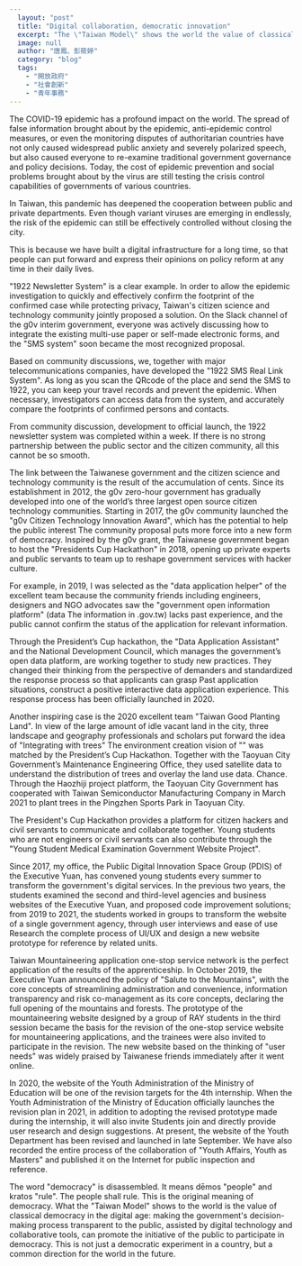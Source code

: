 ```yaml
---
  layout: "post"
  title: "Digital collaboration, democratic innovation"
  excerpt: "The \"Taiwan Model\" shows the world the value of classical democracy in the digital age."
  image: null
  author: "唐鳳、彭筱婷"
  category: "blog"
  tags: 
    - "開放政府"
    - "社會創新"
    - "青年事務"
---
```



The COVID-19 epidemic has a profound impact on the world. The spread of false information brought about by the epidemic, anti-epidemic control measures, or even the monitoring disputes of authoritarian countries have not only caused widespread public anxiety and severely polarized speech, but also caused everyone to re-examine traditional government governance and policy decisions. Today, the cost of epidemic prevention and social problems brought about by the virus are still testing the crisis control capabilities of governments of various countries. 

In Taiwan, this pandemic has deepened the cooperation between public and private departments. Even though variant viruses are emerging in endlessly, the risk of the epidemic can still be effectively controlled without closing the city. 

This is because we have built a digital infrastructure for a long time, so that people can put forward and express their opinions on policy reform at any time in their daily lives. 

"1922 Newsletter System" is a clear example. In order to allow the epidemic investigation to quickly and effectively confirm the footprint of the confirmed case while protecting privacy, Taiwan's citizen science and technology community jointly proposed a solution. On the Slack channel of the g0v interim government, everyone was actively discussing how to integrate the existing multi-use paper or self-made electronic forms, and the "SMS system" soon became the most recognized proposal. 

Based on community discussions, we, together with major telecommunications companies, have developed the "1922 SMS Real Link System". As long as you scan the QRcode of the place and send the SMS to 1922, you can keep your travel records and prevent the epidemic. When necessary, investigators can access data from the system, and accurately compare the footprints of confirmed persons and contacts. 

From community discussion, development to official launch, the 1922 newsletter system was completed within a week. If there is no strong partnership between the public sector and the citizen community, all this cannot be so smooth. 

The link between the Taiwanese government and the citizen science and technology community is the result of the accumulation of cents. Since its establishment in 2012, the g0v zero-hour government has gradually developed into one of the world’s three largest open source citizen technology communities. Starting in 2017, the g0v community launched the "g0v Citizen Technology Innovation Award", which has the potential to help the public interest The community proposal puts more force into a new form of democracy. Inspired by the g0v grant, the Taiwanese government began to host the "Presidents Cup Hackathon" in 2018, opening up private experts and public servants to team up to reshape government services with hacker culture. 

For example, in 2019, I was selected as the "data application helper" of the excellent team because the community friends including engineers, designers and NGO advocates saw the "government open information platform" (data The information in .gov.tw) lacks past experience, and the public cannot confirm the status of the application for relevant information. 

Through the President’s Cup hackathon, the "Data Application Assistant" and the National Development Council, which manages the government’s open data platform, are working together to study new practices. They changed their thinking from the perspective of demanders and standardized the response process so that applicants can grasp Past application situations, construct a positive interactive data application experience. This response process has been officially launched in 2020. 

Another inspiring case is the 2020 excellent team "Taiwan Good Planting Land". In view of the large amount of idle vacant land in the city, three landscape and geography professionals and scholars put forward the idea of "Integrating with trees" The environment creation vision of "" was matched by the President’s Cup Hackathon. Together with the Taoyuan City Government’s Maintenance Engineering Office, they used satellite data to understand the distribution of trees and overlay the land use data. Chance. Through the Haozhiji project platform, the Taoyuan City Government has cooperated with Taiwan Semiconductor Manufacturing Company in March 2021 to plant trees in the Pingzhen Sports Park in Taoyuan City. 

The President's Cup Hackathon provides a platform for citizen hackers and civil servants to communicate and collaborate together. Young students who are not engineers or civil servants can also contribute through the "Young Student Medical Examination Government Website Project". 

Since 2017, my office, the Public Digital Innovation Space Group (PDIS) of the Executive Yuan, has convened young students every summer to transform the government's digital services. In the previous two years, the students examined the second and third-level agencies and business websites of the Executive Yuan, and proposed code improvement solutions; from 2019 to 2021, the students worked in groups to transform the website of a single government agency, through user interviews and ease of use Research the complete process of UI/UX and design a new website prototype for reference by related units. 

Taiwan Mountaineering application one-stop service network is the perfect application of the results of the apprenticeship. In October 2019, the Executive Yuan announced the policy of "Salute to the Mountains", with the core concepts of streamlining administration and convenience, information transparency and risk co-management as its core concepts, declaring the full opening of the mountains and forests. The prototype of the mountaineering website designed by a group of RAY students in the third session became the basis for the revision of the one-stop service website for mountaineering applications, and the trainees were also invited to participate in the revision. The new website based on the thinking of "user needs" was widely praised by Taiwanese friends immediately after it went online. 

In 2020, the website of the Youth Administration of the Ministry of Education will be one of the revision targets for the 4th internship. When the Youth Administration of the Ministry of Education officially launches the revision plan in 2021, in addition to adopting the revised prototype made during the internship, it will also invite Students join and directly provide user research and design suggestions. At present, the website of the Youth Department has been revised and launched in late September. We have also recorded the entire process of the collaboration of "Youth Affairs, Youth as Masters" and published it on the Internet for public inspection and reference. 

The word "democracy" is disassembled. It means dēmos "people" and kratos "rule". The people shall rule. This is the original meaning of democracy. What the "Taiwan Model" shows to the world is the value of classical democracy in the digital age: making the government's decision-making process transparent to the public, assisted by digital technology and collaborative tools, can promote the initiative of the public to participate in democracy. This is not just a democratic experiment in a country, but a common direction for the world in the future. 
